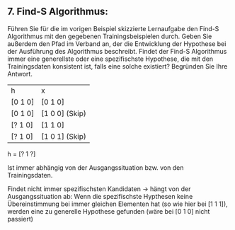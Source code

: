 ## 7. Find-S Algorithmus:
Führen Sie für die im vorigen Beispiel skizzierte Lernaufgabe den Find-S Algorithmus mit den gegebenen Trainingsbeispielen durch. Geben Sie außerdem den Pfad im Verband an, der die Entwicklung der Hypothese bei der Ausführung des Algorithmus beschreibt. Findet der Find-S Algorithmus immer eine generellste oder eine spezifischste Hypothese, die mit den Trainingsdaten konsistent ist, falls eine solche existiert? Begründen Sie Ihre Antwort.

<table>
<tr><td>h</td><td>x</td></tr>
<tr><td>[0 1 0]</td><td>[0 1 0]</td></tr>
<tr><td>[0 1 0]</td><td>[1 0 0] (Skip)</td></tr>
<tr><td>[? 1 0]</td><td>[1 1 0]</td></tr>
<tr><td>[? 1 0]</td><td>[1 0 1] (Skip)</td></tr>
</table>

h = [? 1 ?]


Ist immer abhängig von der Ausgangssituation bzw. von den Trainingsdaten. 

Findet nicht immer spezifischsten Kandidaten -> hängt von der Ausgangssituation ab: Wenn die spezifischste Hypthesen keine Übereinstimmung bei immer gleichen Elementen hat (so wie hier bei [1 1 1]), werden eine zu generelle Hypothese gefunden (wäre bei [0 1 0] nicht passiert)